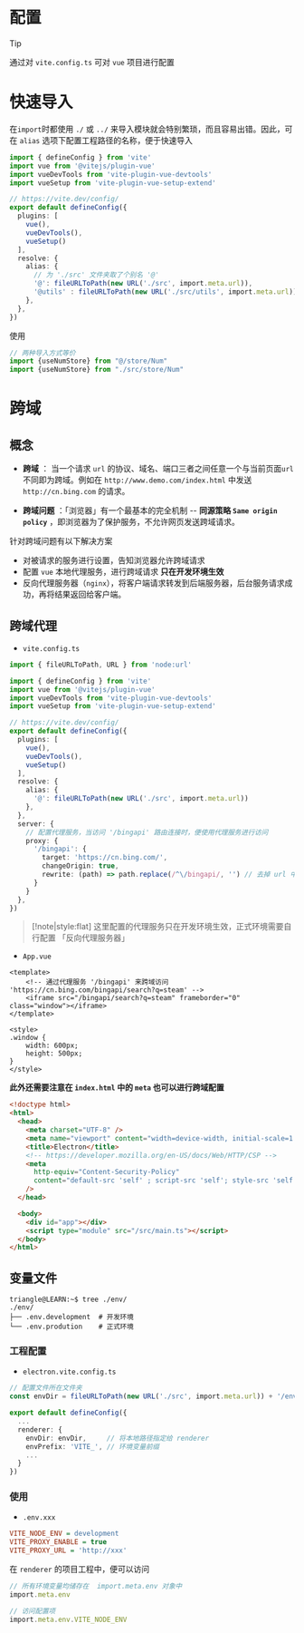 # 配置

> [!tip]
> 通过对 `vite.config.ts` 可对 `vue` 项目进行配置

# 快速导入

在`import`时都使用 `./` 或 `../` 来导入模块就会特别繁琐，而且容易出错。因此，可在 `alias` 选项下配置工程路径的名称，便于快速导入

```ts
import { defineConfig } from 'vite'
import vue from '@vitejs/plugin-vue'
import vueDevTools from 'vite-plugin-vue-devtools'
import vueSetup from 'vite-plugin-vue-setup-extend'

// https://vite.dev/config/
export default defineConfig({
  plugins: [
    vue(),
    vueDevTools(),
    vueSetup()
  ],
  resolve: {
    alias: {
      // 为 './src' 文件夹取了个别名 '@'
      '@': fileURLToPath(new URL('./src', import.meta.url)),
      '@utils' : fileURLToPath(new URL('./src/utils', import.meta.url)),
    },
  },
})
```

使用 

```ts
// 两种导入方式等价
import {useNumStore} from "@/store/Num"
import {useNumStore} from "./src/store/Num"
```


# 跨域

## 概念

- **跨域** ： 当一个请求 `url` 的协议、域名、端口三者之间任意一个与当前页面`url`不同即为跨域。例如在 `http://www.demo.com/index.html` 中发送  `http://cn.bing.com` 的请求。

- **跨域问题** ：「浏览器」有一个最基本的完全机制 -- **同源策略 `Same origin policy`** ，即浏览器为了保护服务，不允许网页发送跨域请求。

针对跨域问题有以下解决方案
- 对被请求的服务进行设置，告知浏览器允许跨域请求
- 配置 `vue` 本地代理服务，进行跨域请求 **只在开发环境生效**
- 反向代理服务器（`nginx`），将客户端请求转发到后端服务器，后台服务请求成功，再将结果返回给客户端。

## 跨域代理


- `vite.config.ts`


```ts
import { fileURLToPath, URL } from 'node:url'

import { defineConfig } from 'vite'
import vue from '@vitejs/plugin-vue'
import vueDevTools from 'vite-plugin-vue-devtools'
import vueSetup from 'vite-plugin-vue-setup-extend'

// https://vite.dev/config/
export default defineConfig({
  plugins: [
    vue(),
    vueDevTools(),
    vueSetup()
  ],
  resolve: {
    alias: {
      '@': fileURLToPath(new URL('./src', import.meta.url))
    },
  },
  server: {
    // 配置代理服务，当访问 '/bingapi' 路由连接时，便使用代理服务进行访问
    proxy: {
      '/bingapi': {
        target: 'https://cn.bing.com/',
        changeOrigin: true,
        rewrite: (path) => path.replace(/^\/bingapi/, '') // 去掉 url 中的 '/bingapi'
      }
    }
  },
})
```

> [!note|style:flat]
> 这里配置的代理服务只在开发环境生效，正式环境需要自行配置 「反向代理服务器」

- `App.vue`

```vue
<template>
    <!-- 通过代理服务 '/bingapi' 来跨域访问 'https://cn.bing.com/bingapi/search?q=steam' -->
    <iframe src="/bingapi/search?q=steam" frameborder="0" class="window"></iframe>
</template>

<style>
.window {
    width: 600px;
    height: 500px;
}
</style>
```


**此外还需要注意在 `index.html` 中的 `meta` 也可以进行跨域配置**

```html
<!doctype html>
<html>
  <head>
    <meta charset="UTF-8" />
    <meta name="viewport" content="width=device-width, initial-scale=1.0" />
    <title>Electron</title>
    <!-- https://developer.mozilla.org/en-US/docs/Web/HTTP/CSP -->
    <meta
      http-equiv="Content-Security-Policy"
      content="default-src 'self' ; script-src 'self'; style-src 'self' 'unsafe-inline'; img-src 'self' data:"
    />
  </head>

  <body>
    <div id="app"></div>
    <script type="module" src="/src/main.ts"></script>
  </body>
</html>
```


## 变量文件


```term
triangle@LEARN:~$ tree ./env/
./env/
├── .env.development  # 开发环境
└── .env.prodution    # 正式环境
```

### 工程配置

- `electron.vite.config.ts`

```ts
// 配置文件所在文件夹
const envDir = fileURLToPath(new URL('./src', import.meta.url)) + '/env'

export default defineConfig({
  ...
  renderer: {
    envDir: envDir,     // 将本地路径指定给 renderer
    envPrefix: 'VITE_', // 环境变量前缀
    ...
  }
})
```

### 使用

- `.env.xxx`

```ini
VITE_NODE_ENV = development
VITE_PROXY_ENABLE = true
VITE_PROXY_URL = 'http://xxx'
```

在 `renderer` 的项目工程中，便可以访问

```ts
// 所有环境变量均储存在  import.meta.env 对象中
import.meta.env

// 访问配置项
import.meta.env.VITE_NODE_ENV
```

